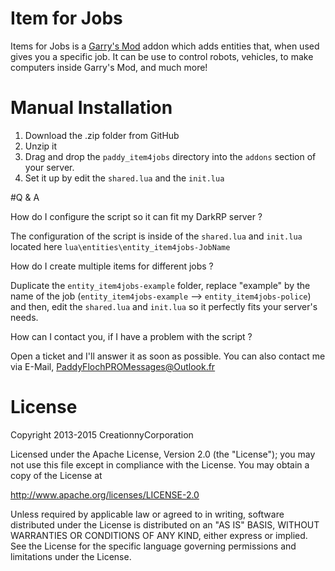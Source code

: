 # Item for Jobs

Items for Jobs is a [Garry's Mod][] addon which adds entities that, when used gives you a specific job. It can be use to control robots, vehicles, to make computers inside Garry's Mod, and much more!

# Manual Installation

1. Download the .zip folder from GitHub
2. Unzip it
3. Drag and drop the `paddy_item4jobs` directory into the `addons` section of your server.
4. Set it up by edit the `shared.lua` and the `init.lua`

#Q & A

How do I configure the script so it can fit my DarkRP server ?

The configuration of the script is inside of the `shared.lua` and `init.lua` located here `lua\entities\entity_item4jobs-JobName`

How do I create multiple items for different jobs ?

Duplicate the `entity_item4jobs-example` folder, replace "example" by the name of the job
(`entity_item4jobs-example` --> `entity_item4jobs-police`) and then, edit the `shared.lua` and `init.lua` so it perfectly fits your 
server's needs.

How can I contact you, if I have a problem with the script ?

Open a ticket and I'll answer it as soon as possible. You can also contact me via E-Mail, PaddyFlochPROMessages@Outlook.fr

# License

Copyright 2013-2015 CreationnyCorporation

Licensed under the Apache License, Version 2.0 (the "License"); you may not use this file except in compliance with the License. You may obtain a copy of the License at

http://www.apache.org/licenses/LICENSE-2.0

Unless required by applicable law or agreed to in writing, software distributed under the License is distributed on an "AS IS" BASIS, WITHOUT WARRANTIES OR CONDITIONS OF ANY KIND, either express or implied. See the License for the specific language governing permissions and limitations under the License.

[Garry's Mod]: <http://garrysmod.com/>

